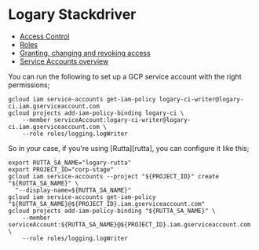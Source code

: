 # Logary Stackdriver


 - [Access Control][access-control]
 - [Roles][roles]
 - [Granting, changing and revoking access][policies]
 - [Service Accounts overview][sa-o]

You can run the following to set up a GCP service account with the right permissions;

    gcloud iam service-accounts get-iam-policy logary-ci-writer@logary-ci.iam.gserviceaccount.com
    gcloud projects add-iam-policy-binding logary-ci \
        --member serviceAccount:logary-ci-writer@logary-ci.iam.gserviceaccount.com \
        --role roles/logging.logWriter

So in your case, if you're using [Rutta][rutta], you can configure it like this;

    export RUTTA_SA_NAME="logary-rutta"
    export PROJECT_ID="corp-stage"
    gcloud iam service-accounts --project "${PROJECT_ID}" create "${RUTTA_SA_NAME}" \
      "--display-name=${RUTTA_SA_NAME}"
    gcloud iam service-accounts get-iam-policy "${RUTTA_SA_NAME}@${PROJECT_ID}.iam.gserviceaccount.com"
    gcloud projects add-iam-policy-binding "${RUTTA_SA_NAME}" \
        --member serviceAccount:${RUTTA_SA_NAME}@${PROJECT_ID}.iam.gserviceaccount.com \
        --role roles/logging.logWriter

 [access-control]: https://cloud.google.com/logging/docs/access-control
 [roles]: https://cloud.google.com/iam/docs/granting-roles-to-service-accounts
 [policies]: https://cloud.google.com/iam/docs/granting-changing-revoking-access
 [sa-o]: https://cloud.google.com/iam/docs/understanding-service-accounts
